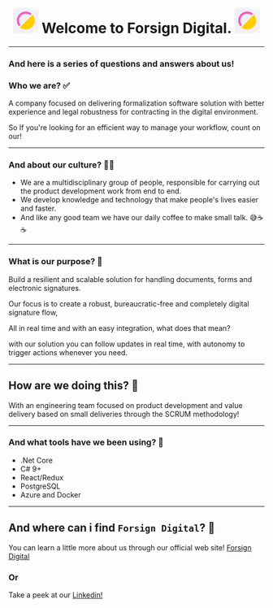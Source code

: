 <h1 align="center"><img src="https://github.com/forsign-digital/a-member/blob/main/1656102175856.jpg" width="50"> Welcome to Forsign Digital. <img src="https://github.com/forsign-digital/a-member/blob/main/1656102175856.jpg" width="50"> </h1>

----

### And here is a series of questions and answers about us!

 ### Who we are? ✅

A company focused on delivering formalization software solution with better experience and legal robustness for contracting in the digital environment.

So If you're looking for an efficient way to manage your workflow, count on our!

----

 ### And about our culture? ✌🏾

 * We are a multidisciplinary group of people, responsible for carrying out the product development work from end to end.
 * We develop knowledge and technology that make people's lives easier and faster.
 * And like any good team we have our daily coffee to make small talk. 😅☕☕

----

 ### What is our purpose? 🎯

Build a resilient and scalable solution for handling documents, forms and electronic signatures.

Our focus is to create a robust, bureaucratic-free and completely digital signature flow,

All in real time and with an easy integration, what does that mean?

with our solution you can follow updates in real time, with autonomy to trigger actions whenever you need.

----

 ## How are we doing this? 🔑

With an engineering team focused on product development and value delivery based on small deliveries through the SCRUM methodology!
<br/>

----

 ### And what tools have we been using? 🔨

* .Net Core
* C# 9+
* React/Redux
* PostgreSQL
* Azure and Docker

----

 ## And where can i find `Forsign Digital`? 🔎

You can learn a little more about us through our official web site! [Forsign Digital](https://www.forsign.digital/)

### Or

Take a peek at our [Linkedin!](https://www.linkedin.com/company/formalizar-e-signature/mycompany/) 

